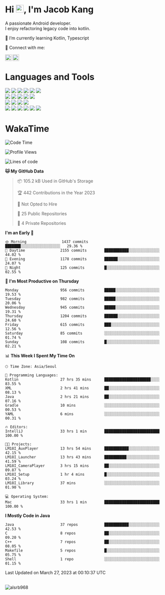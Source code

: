 # Hi <img src="https://media.giphy.com/media/hvRJCLFzcasrR4ia7z/giphy.gif" width="25px">, I'm Jacob Kang
A passionate Android developer.
</br>
I enjoy refactoring legacy code into kotlin.

🌱 I’m currently learning Kotlin, Typescript

🤝 Connect with me:

<a href="https://www.linkedin.com/in/minkyu-kang-b7477b1b2/"><img align="left" src="https://raw.githubusercontent.com/yushi1007/yushi1007/main/images/linkedin.svg" alt="Minkyu Kang | LinkedIn" width="21px"/></a>
<a href="https://www.instagram.com/_jacob_kang/"><img align="left" src="https://raw.githubusercontent.com/yushi1007/yushi1007/main/images/instagram.svg" alt="Jacob Kang | Instagram" width="21px"/></a>

</br>

# Languages and Tools

<div align="left">
<img src="https://img.shields.io/badge/java-007396?logo=java&logoColor=white"/>
<img src="https://img.shields.io/badge/kotlin-7F52FF?logo=kotlin&logoColor=white"/>
<img src="https://img.shields.io/badge/python-3776AB?logo=python&logoColor=white"/>
<img src="https://img.shields.io/badge/bash shell-4EAA25?logo=gnubash&logoColor=white"/>
<img src="https://img.shields.io/badge/c-A8B9CC?logo=c&logoColor=white"/>
<img src="https://img.shields.io/badge/c++-00599C?logo=c%2b%2b&logoColor=white"/>
</div>
<div align="left">
<img src="https://img.shields.io/badge/git-F05032?logo=git&logoColor=white"/>
<img src="https://img.shields.io/badge/github-181717?logo=github&logoColor=white"/>
<img src="https://img.shields.io/badge/mysql-4479A1?logo=mysql&logoColor=white"/>
<img src="https://img.shields.io/badge/sqlite-003B57?logo=sqlite&logoColor=white"/>
<img src="https://img.shields.io/badge/amazon AWS-232F3E?logo=amazonaws&logoColor=white"/>
</div>
<div align="left">
<img src="https://img.shields.io/badge/android-3DDC84?logo=android&logoColor=white"/>
<img src="https://img.shields.io/badge/linux-FCC624?logo=linux&logoColor=white"/>
<img src="https://img.shields.io/badge/flask-000000?logo=flask&logoColor=white"/>
<img src="https://img.shields.io/badge/arduino-00979D?logo=arduino&logoColor=white"/>
</div>
<div align="left">
<img src="https://img.shields.io/badge/slack-4A154B?logo=slack&logoColor=white"/>
<img src="https://img.shields.io/badge/notion-000000?logo=notion&logoColor=white"/>
<img src="https://img.shields.io/badge/jira-0052CC?logo=jira&logoColor=white"/>
<img src="https://img.shields.io/badge/postman-FF6C37?logo=postman&logoColor=white"/>
<img src="https://img.shields.io/badge/intellij-000000?logo=intellijidea&logoColor=white"/>
<img src="https://img.shields.io/badge/pycharm-000000?logo=pycharm&logoColor=white"/>
</div>

# WakaTime

<!--START_SECTION:waka-->
![Code Time](http://img.shields.io/badge/Code%20Time-2%2C245%20hrs%2041%20mins-blue)

![Profile Views](http://img.shields.io/badge/Profile%20Views-0-blue)

![Lines of code](https://img.shields.io/badge/From%20Hello%20World%20I%27ve%20Written-2.2%20million%20lines%20of%20code-blue)

**🐱 My GitHub Data** 

> 📦 105.2 kB Used in GitHub's Storage 
 > 
> 🏆 442 Contributions in the Year 2023
 > 
> 🚫 Not Opted to Hire
 > 
> 📜 25 Public Repositories 
 > 
> 🔑 4 Private Repositories 
 > 
**I'm an Early 🐤** 

```text
🌞 Morning                1437 commits        ███████░░░░░░░░░░░░░░░░░░   29.36 % 
🌆 Daytime                2155 commits        ███████████░░░░░░░░░░░░░░   44.02 % 
🌃 Evening                1178 commits        ██████░░░░░░░░░░░░░░░░░░░   24.07 % 
🌙 Night                  125 commits         █░░░░░░░░░░░░░░░░░░░░░░░░   02.55 % 
```
📅 **I'm Most Productive on Thursday** 

```text
Monday                   956 commits         █████░░░░░░░░░░░░░░░░░░░░   19.53 % 
Tuesday                  982 commits         █████░░░░░░░░░░░░░░░░░░░░   20.06 % 
Wednesday                945 commits         █████░░░░░░░░░░░░░░░░░░░░   19.31 % 
Thursday                 1204 commits        ██████░░░░░░░░░░░░░░░░░░░   24.60 % 
Friday                   615 commits         ███░░░░░░░░░░░░░░░░░░░░░░   12.56 % 
Saturday                 85 commits          ░░░░░░░░░░░░░░░░░░░░░░░░░   01.74 % 
Sunday                   108 commits         █░░░░░░░░░░░░░░░░░░░░░░░░   02.21 % 
```


📊 **This Week I Spent My Time On** 

```text
🕑︎ Time Zone: Asia/Seoul

💬 Programming Languages: 
Kotlin                   27 hrs 35 mins      █████████████████████░░░░   83.55 % 
XML                      2 hrs 41 mins       ██░░░░░░░░░░░░░░░░░░░░░░░   08.13 % 
Java                     2 hrs 21 mins       ██░░░░░░░░░░░░░░░░░░░░░░░   07.16 % 
Gradle                   10 mins             ░░░░░░░░░░░░░░░░░░░░░░░░░   00.53 % 
YAML                     6 mins              ░░░░░░░░░░░░░░░░░░░░░░░░░   00.31 % 

🔥 Editors: 
IntelliJ                 33 hrs 1 min        █████████████████████████   100.00 % 

🐱‍💻 Projects: 
LM18I_AuxPlayer          13 hrs 54 mins      ███████████░░░░░░░░░░░░░░   42.15 % 
LM18I_Launcher           13 hrs 43 mins      ██████████░░░░░░░░░░░░░░░   41.59 % 
LM18I_CameraPlayer       3 hrs 15 mins       ██░░░░░░░░░░░░░░░░░░░░░░░   09.87 % 
LM18I_Setup              1 hr 4 mins         █░░░░░░░░░░░░░░░░░░░░░░░░   03.24 % 
LM18I_Library            37 mins             ░░░░░░░░░░░░░░░░░░░░░░░░░   01.90 % 

💻 Operating System: 
Mac                      33 hrs 1 min        █████████████████████████   100.00 % 
```

**I Mostly Code in Java** 

```text
Java                     37 repos            ███████████░░░░░░░░░░░░░░   42.53 % 
C                        8 repos             ██░░░░░░░░░░░░░░░░░░░░░░░   09.20 % 
C++                      7 repos             ██░░░░░░░░░░░░░░░░░░░░░░░   08.05 % 
Makefile                 5 repos             █░░░░░░░░░░░░░░░░░░░░░░░░   05.75 % 
Shell                    1 repo              ░░░░░░░░░░░░░░░░░░░░░░░░░   01.15 % 
```




 Last Updated on March 27, 2023 at 00:10:37 UTC
<!--END_SECTION:waka-->

</br>

<div align="left">
<img align="left" src="https://github-readme-stats.vercel.app/api/top-langs?username=alsrb968&show_icons=true&locale=en&layout=compact&theme=dark" alt="alsrb968" />
</div>
